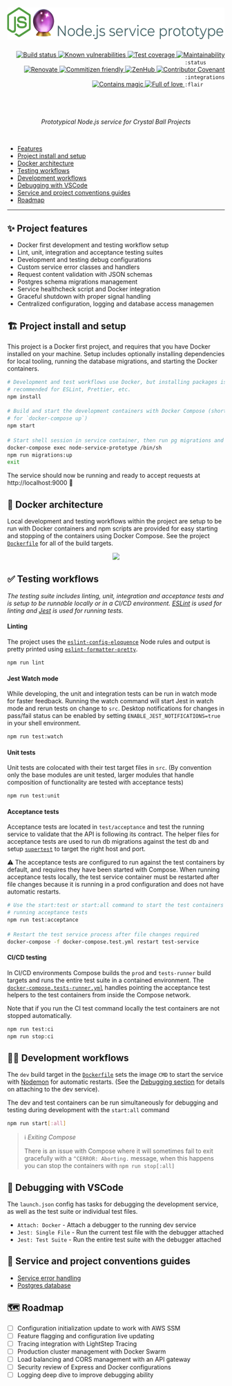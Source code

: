 <div align="right">
  <h1>
    <img height=75 src="./docs/assets/readme-header.png" alt="Node.js service prototype">
  </h1>

  <!-- prettier-ignore-start -->
  <a href="https://github.com/crystal-ball/node-service-prototype/actions?workflow=CI%2FCD">
    <img src="https://github.com/crystal-ball/node-service-prototype/workflows/CI%2FCD/badge.svg" alt="Build status" valign="text-top" />
  </a>
  <a href="https://snyk.io/test/github/crystal-ball/node-service-prototype?targetFile=package.json">
    <img src="https://snyk.io/test/github/crystal-ball/node-service-prototype/badge.svg?targetFile=package.json" alt="Known vulnerabilities" valign="text-top" />
  </a>
  <a href="https://codeclimate.com/github/crystal-ball/node-service-prototype/test_coverage">
    <img src="https://api.codeclimate.com/v1/badges/01f7c050a41ab4459a31/test_coverage" alt="Test coverage" valign="text-top" />
  </a>
  <a href="https://codeclimate.com/github/crystal-ball/node-service-prototype/maintainability">
    <img src="https://api.codeclimate.com/v1/badges/01f7c050a41ab4459a31/maintainability" alt="Maintainability" valign="text-top" />
  </a>
  <code>:status&nbsp;&nbsp;&nbsp;&nbsp;&nbsp;&nbsp;</code>

  <br />

  <a href="https://renovatebot.com/">
    <img src="https://img.shields.io/badge/Renovate-enabled-32c3c2.svg" alt="Renovate" valign="text-top" />
  </a>
  <a href="https://commitizen.github.io/cz-cli/">
    <img src="https://img.shields.io/badge/Commitizen-%E2%9C%93%20friendly-10e67b" alt="Commitizen friendly" valign="text-top" />
  </a>
  <a href="https://github.com/crystal-ball/node-service-prototype#workspaces/-projects-5b88b5c9af3c0a2186966767/board?repos=187376476">
    <img src="https://img.shields.io/badge/ZenHub-managed-5e60ba.svg" alt="ZenHub" valign="text-top" />
  </a>
  <a href="./CODE_OF_CONDUCT.md">
    <img src="https://img.shields.io/badge/Contributor%20Covenant-v2.0-de8cf2.svg" alt="Contributor Covenant" valign="text-top" />
  </a>
  <code>:integrations</code>

  <br />
  <a href="https://github.com/crystal-ball">
    <img src="https://img.shields.io/badge/%F0%9F%94%AE%E2%9C%A8-contains_magic-D831D7.svg" alt="Contains magic" valign="text-top" />
  </a>
  <a href="https://github.com/crystal-ball/crystal-ball.github.io">
    <img src="https://img.shields.io/badge/%F0%9F%92%96%F0%9F%8C%88-full_of_love-F5499E.svg" alt="Full of love" valign="text-top" />
  </a>
  <code>:flair&nbsp;&nbsp;&nbsp;&nbsp;&nbsp;&nbsp;&nbsp;</code>
  <!-- prettier-ignore-end -->

  <h1></h1>
  <br />
  <p align="center">
    <em>Prototypical Node.js service for Crystal Ball Projects</em>
  </p>
  <br />
</div>

- [Features](#-project-features)
- [Project install and setup](#-project-install-and-setup)
- [Docker architecture](#-docker-architecture)
- [Testing workflows](#-testing-workflows)
- [Development workflows](#-development-workflows)
- [Debugging with VSCode](#-debugging-with-vscode)
- [Service and project conventions guides](#-service-and-project-convention-guides)
- [Roadmap](#-roadmap)

---

## ✨ Project features

- Docker first development and testing workflow setup
- Lint, unit, integration and acceptance testing suites
- Development and testing debug configurations
- Custom service error classes and handlers
- Request content validation with JSON schemas
- Postgres schema migrations management
- Service healthcheck script and Docker integration
- Graceful shutdown with proper signal handling
- Centralized configuration, logging and database access managemen

## 🏗 Project install and setup

This project is a Docker first project, and requires that you have Docker
installed on your machine. Setup includes optionally installing dependencies for
local tooling, running the database migrations, and starting the Docker
containers.

```sh
# Development and test workflows use Docker, but installing packages is still
# recommended for ESLint, Prettier, etc.
npm install

# Build and start the development containers with Docker Compose (shorthand
# for `docker-compose up`)
npm start

# Start shell session in service container, then run pg migrations and exit
docker-compose exec node-service-prototype /bin/sh
npm run migrations:up
exit
```

The service should now be running and ready to accept requests at
http://localhost:9000 🎉

## 🐳 Docker architecture

Local development and testing workflows within the project are setup to be run
with Docker containers and npm scripts are provided for easy starting and
stopping of the containers using Docker Compose. See the project
[`Dockerfile`][] for all of the build targets.

<div align="center">
  <img src="./docs/assets/docker-compose-architecture.png">
</div>

## ✅ Testing workflows

_The testing suite includes linting, unit, integration and acceptance tests and
is setup to be runnable locally or in a CI/CD environment. [ESLint][] is used
for linting and [Jest][] is used for running tests._

#### Linting

The project uses the [`eslint-config-eloquence`][] Node rules and output is
pretty printed using [`eslint-formatter-pretty`][].

```sh
npm run lint
```

#### Jest Watch mode

While developing, the unit and integration tests can be run in watch mode for
faster feedback. Running the watch command will start Jest in watch mode and
rerun tests on change to `src`. Desktop notifications for changes in pass/fail
status can be enabled by setting `ENABLE_JEST_NOTIFICATIONS=true` in your shell
environment.

```sh
npm run test:watch
```

#### Unit tests

Unit tests are colocated with their test target files in `src`. (By convention
only the base modules are unit tested, larger modules that handle composition of
functionality are tested with acceptance tests)

```sh
npm run test:unit
```

#### Acceptance tests

Acceptance tests are located in `test/acceptance` and test the running service
to validate that the API is following its contract. The helper files for
acceptance tests are used to run db migrations against the test db and setup
[`supertest`][] to target the right host and port.

⚠️ The acceptance tests are configured to run against the test containers by
default, and requires they have been started with Compose. When running
acceptance tests locally, the test service container must be restarted after
file changes because it is running in a prod configuration and does not have
automatic restarts.

```sh
# Use the start:test or start:all command to start the test containers before
# running acceptance tests
npm run test:acceptance

# Restart the test service process after file changes required
docker-compose -f docker-compose.test.yml restart test-service
```

#### CI/CD testing

In CI/CD environments Compose builds the `prod` and `tests-runner` build targets
and runs the entire test suite in a contained environment. The
[`docker-compose.tests-runner.yml`][] handles pointing the acceptance test
helpers to the test containers from inside the Compose network.

Note that if you run the CI test command locally the test containers are not
stopped automatically.

```sh
npm run test:ci
npm run stop:ci
```

## 👷‍♀️ Development workflows

The `dev` build target in the [`Dockerfile`][] sets the image `CMD` to start the
service with [Nodemon][] for automatic restarts. (See the
[Debugging section](#-debugging-with-vscode) for details on attaching to the dev
service).

The dev and test containers can be run simultaneously for debugging and testing
during development with the `start:all` command

```sh
npm run start[:all]
```

> ℹ️ _Exiting Compose_
>
> There is an issue with Compose where it will sometimes fail to exit gracefully
> with a `^CERROR: Aborting.` message, when this happens you can stop the
> containers with `npm run stop[:all]`

## 🔬 Debugging with VSCode

The `launch.json` config has tasks for debugging the development service, as
well as the test suite or individual test files.

- `Attach: Docker` - Attach a debugger to the running dev service
- `Jest: Single File` - Run the current test file with the debugger attached
- `Jest: Test Suite` - Run the entire test suite with the debugger attached

## 📝 Service and project conventions guides

- [Service error handling](./docs/error-handling.md)
- [Postgres database](./docs/postgres.md)

## 🗺 Roadmap

- [ ] Configuration initialization update to work with AWS SSM
- [ ] Feature flagging and configuration live updating
- [ ] Tracing integration with LightStep Tracing
- [ ] Production cluster management with Docker Swarm
- [ ] Load balancing and CORS management with an API gateway
- [ ] Security review of Express and Docker configurations
- [ ] Logging deep dive to improve debugging ability

<!-- Links -->
<!-- prettier-ignore-start -->
[ESLint]:https://eslint.org/
[Jest]:https://jestjs.io/
[Nodemon]:https://nodemon.io/
[`Dockerfile`]:./Dockerfile
[`docker-compose.tests-runner.yml`]:./docker-compose.tests-runner.yml
[`eslint-config-eloquence`]:https://github.com/crystal-ball/eslint-config-eloquence
[`eslint-formatter-pretty`]:https://github.com/sindresorhus/eslint-formatter-pretty
[`node-pg-migrate`]:https://github.com/salsita/node-pg-migrate
[`node-postgres`]:https://node-postgres.com/
[`supertest`]:https://github.com/visionmedia/supertest
<!-- prettier-ignore-end -->

